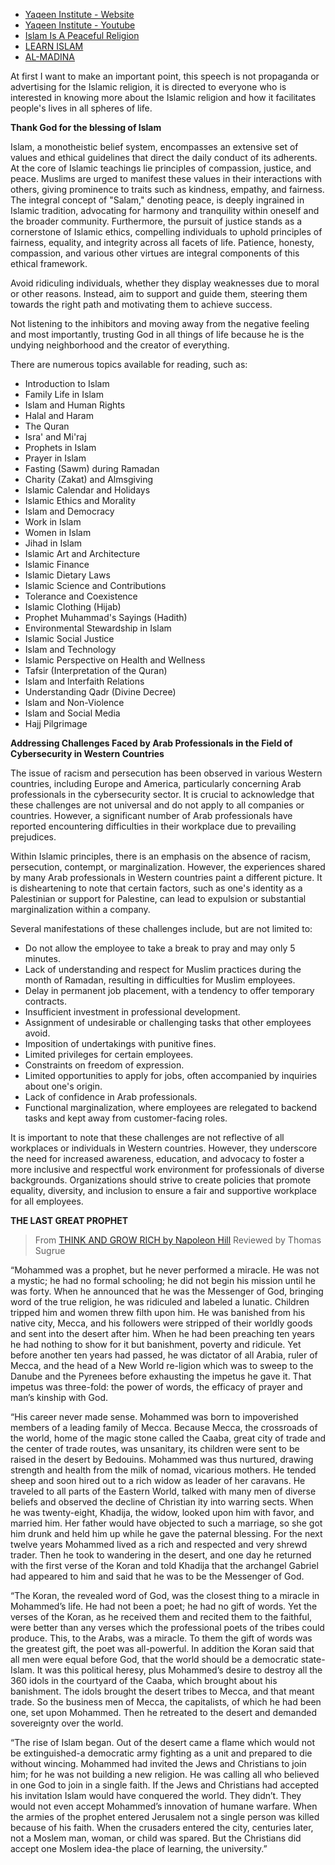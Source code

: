 - [Yaqeen Institute - Website](https://yaqeeninstitute.org/)
- [Yaqeen Institute - Youtube](https://www.youtube.com/@yaqeeninstituteofficial/videos)
- [Islam Is A Peaceful Religion](https://www.youtube.com/watch?v=Jy9tNyp03M0)
- [LEARN ISLAM](https://learn-islam.org/)
- [AL-MADINA](https://www.almadina.org/home)

At first I want to make an important point, this speech is not propaganda or advertising for the Islamic religion, it is directed to everyone who is interested in knowing more about the Islamic religion and how it facilitates people's lives in all spheres of life.

**Thank God for the blessing of Islam**

Islam, a monotheistic belief system, encompasses an extensive set of values and ethical guidelines that direct the daily conduct of its adherents. At the core of Islamic teachings lie principles of compassion, justice, and peace. Muslims are urged to manifest these values in their interactions with others, giving prominence to traits such as kindness, empathy, and fairness. The integral concept of "Salam," denoting peace, is deeply ingrained in Islamic tradition, advocating for harmony and tranquility within oneself and the broader community. Furthermore, the pursuit of justice stands as a cornerstone of Islamic ethics, compelling individuals to uphold principles of fairness, equality, and integrity across all facets of life. Patience, honesty, compassion, and various other virtues are integral components of this ethical framework.

Avoid ridiculing individuals, whether they display weaknesses due to moral or other reasons. Instead, aim to support and guide them, steering them towards the right path and motivating them to achieve success.

Not listening to the inhibitors and moving away from the negative feeling and most importantly, trusting God in all things of life because he is the undying neighborhood and the creator of everything.

There are numerous topics available for reading, such as:
- Introduction to Islam
- Family Life in Islam
- Islam and Human Rights
- Halal and Haram
- The Quran
- Isra' and Mi'raj
- Prophets in Islam
- Prayer in Islam
- Fasting (Sawm) during Ramadan
- Charity (Zakat) and Almsgiving
- Islamic Calendar and Holidays
- Islamic Ethics and Morality
- Islam and Democracy
- Work in Islam
- Women in Islam
- Jihad in Islam
- Islamic Art and Architecture
- Islamic Finance
- Islamic Dietary Laws
- Islamic Science and Contributions
- Tolerance and Coexistence
- Islamic Clothing (Hijab)
- Prophet Muhammad's Sayings (Hadith)
- Environmental Stewardship in Islam
- Islamic Social Justice
- Islam and Technology
- Islamic Perspective on Health and Wellness
- Tafsir (Interpretation of the Quran)
- Islam and Interfaith Relations
- Understanding Qadr (Divine Decree)
- Islam and Non-Violence
- Islam and Social Media
- Hajj Pilgrimage

**Addressing Challenges Faced by Arab Professionals in the Field of Cybersecurity in Western Countries**

The issue of racism and persecution has been observed in various Western countries, including Europe and America, particularly concerning Arab professionals in the cybersecurity sector. It is crucial to acknowledge that these challenges are not universal and do not apply to all companies or countries. However, a significant number of Arab professionals have reported encountering difficulties in their workplace due to prevailing prejudices.

Within Islamic principles, there is an emphasis on the absence of racism, persecution, contempt, or marginalization. However, the experiences shared by many Arab professionals in Western countries paint a different picture. It is disheartening to note that certain factors, such as one's identity as a Palestinian or support for Palestine, can lead to expulsion or substantial marginalization within a company.

Several manifestations of these challenges include, but are not limited to:

- Do not allow the employee to take a break to pray and may only 5 minutes.
- Lack of understanding and respect for Muslim practices during the month of Ramadan, resulting in difficulties for Muslim employees.
- Delay in permanent job placement, with a tendency to offer temporary contracts.
- Insufficient investment in professional development.
- Assignment of undesirable or challenging tasks that other employees avoid.
- Imposition of undertakings with punitive fines.
- Limited privileges for certain employees.
- Constraints on freedom of expression.
- Limited opportunities to apply for jobs, often accompanied by inquiries about one's origin.
- Lack of confidence in Arab professionals.
- Functional marginalization, where employees are relegated to backend tasks and kept away from customer-facing roles.

It is important to note that these challenges are not reflective of all workplaces or individuals in Western countries. However, they underscore the need for increased awareness, education, and advocacy to foster a more inclusive and respectful work environment for professionals of diverse backgrounds. Organizations should strive to create policies that promote equality, diversity, and inclusion to ensure a fair and supportive workplace for all employees.

**THE LAST GREAT PROPHET**

> From [THINK AND GROW RICH by Napoleon Hill](https://ia804709.us.archive.org/4/items/in.ernet.dli.2015.91463/2015.91463.Think-And-Grow-Rich.pdf) Reviewed by Thomas Sugrue

“Mohammed was a prophet, but he never performed a miracle. He was not a mystic; he had no formal schooling; he did not begin his mission until he was forty. When he announced that he was the Messenger of God, bringing word of the true religion, he was ridiculed and labeled a lunatic. Children tripped him and women threw filth upon him. He was banished from his native city, Mecca, and his followers were stripped of their worldly goods and sent into the desert after him. When he had been preaching ten years he had nothing to show for it but banishment, poverty and ridicule. Yet before another ten years had passed, he was dictator of all Arabia, ruler of Mecca, and the head of a New World re-ligion which was to sweep to the Danube and the Pyrenees before exhausting the impetus he gave it. That impetus was three-fold: the power of words, the efficacy of prayer and man’s kinship with God.

“His career never made sense. Mohammed was born to impoverished members of a leading family of Mecca. Because Mecca, the crossroads of the world, home of the magic stone called the Caaba, great city of trade and the center of trade routes, was unsanitary, its children were sent to be raised in the desert by Bedouins. Mohammed was thus nurtured, drawing strength and health from the milk of nomad, vicarious mothers. He tended sheep and soon hired out to a rich widow as leader of her caravans. He traveled to all parts of the Eastern World, talked with many men of diverse beliefs and observed the decline of Christian  ity into warring sects. When he was twenty-eight, Khadija, the widow, looked upon him with favor, and married him. Her father would have objected to such a marriage, so she got him drunk and held him up while he gave the paternal blessing. For the next twelve years Mohammed lived as a rich and respected and very shrewd trader. Then he took to wandering in the desert, and one day he returned with the first verse of the Koran and told Khadija that the archangel Gabriel had appeared to him and said that he was to be the Messenger of God.

“The Koran, the revealed word of God, was the closest thing to a miracle in Mohammed’s life. He had not been a poet; he had no gift of words. Yet the verses of the Koran, as he received them and recited them to the faithful, were better than any verses which the professional poets of the tribes could produce. This, to the Arabs, was a miracle. To them the gift of words was the greatest gift, the poet was all-powerful. In addition the Koran said that all men were equal before God, that the world should be a democratic state-Islam. It was this political heresy, plus Mohammed’s desire to destroy all the 360 idols in the courtyard of the Caaba, which brought about his banishment. The idols brought the desert tribes to Mecca, and that meant trade. So the business men of Mecca, the capitalists, of which he had been one, set upon Mohammed. Then he retreated to the desert and demanded sovereignty over the world.

“The rise of Islam began. Out of the desert came a flame which would not be extinguished-a democratic army fighting as a unit and prepared to die without wincing. Mohammed had invited the Jews and Christians to join him; for he was not building a new religion. He was calling all who believed in one God to join in a single faith. If the Jews and Christians had accepted his invitation Islam would have conquered the world. They didn’t. They would not even accept Mohammed’s innovation of humane warfare. When the armies of the prophet entered Jerusalem not a single person was killed because of his faith. When the crusaders entered the city, centuries later, not a Moslem man, woman, or child was spared. But the Christians did accept one Moslem idea-the place of learning, the university.”
